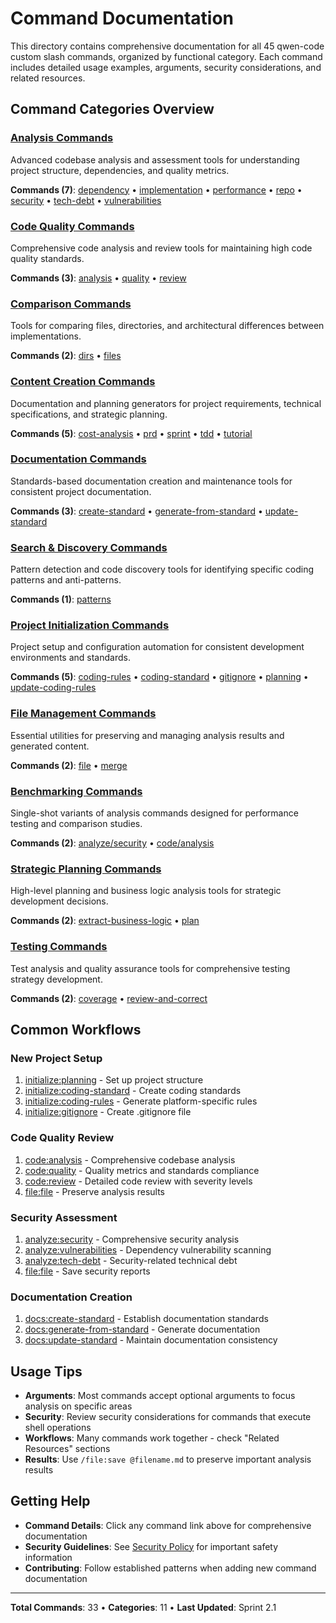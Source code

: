 # Command Documentation

This directory contains comprehensive documentation for all 45 qwen-code custom slash commands, organized by functional category. Each command includes detailed usage examples, arguments, security considerations, and related resources.

## Command Categories Overview

### [Analysis Commands](analyze/)
Advanced codebase analysis and assessment tools for understanding project structure, dependencies, and quality metrics.

**Commands (7)**: [dependency](analyze/dependency.md) • [implementation](analyze/implementation.md) • [performance](analyze/performance.md) • [repo](analyze/repo.md) • [security](analyze/security.md) • [tech-debt](analyze/tech-debt.md) • [vulnerabilities](analyze/vulnerabilities.md)

### [Code Quality Commands](code/)
Comprehensive code analysis and review tools for maintaining high code quality standards.

**Commands (3)**: [analysis](code/analysis.md) • [quality](code/quality.md) • [review](code/review.md)

### [Comparison Commands](compare/)
Tools for comparing files, directories, and architectural differences between implementations.

**Commands (2)**: [dirs](compare/dirs.md) • [files](compare/files.md)

### [Content Creation Commands](create/)
Documentation and planning generators for project requirements, technical specifications, and strategic planning.

**Commands (5)**: [cost-analysis](create/cost-analysis.md) • [prd](create/prd.md) • [sprint](create/sprint.md) • [tdd](create/tdd.md) • [tutorial](create/tutorial.md)

### [Documentation Commands](docs/)
Standards-based documentation creation and maintenance tools for consistent project documentation.

**Commands (3)**: [create-standard](docs/create-standard.md) • [generate-from-standard](docs/generate-from-standard.md) • [update-standard](docs/update-standard.md)

### [Search & Discovery Commands](find/)
Pattern detection and code discovery tools for identifying specific coding patterns and anti-patterns.

**Commands (1)**: [patterns](find/patterns.md)

### [Project Initialization Commands](initialize/)
Project setup and configuration automation for consistent development environments and standards.

**Commands (5)**: [coding-rules](initialize/coding-rules.md) • [coding-standard](initialize/coding-standard.md) • [gitignore](initialize/gitignore.md) • [planning](initialize/planning.md) • [update-coding-rules](initialize/update-coding-rules.md)

### [File Management Commands](file/)
Essential utilities for preserving and managing analysis results and generated content.

**Commands (2)**: [file](file/file.md) • [merge](file/merge.md)

### [Benchmarking Commands](single/)
Single-shot variants of analysis commands designed for performance testing and comparison studies.

**Commands (2)**: [analyze/security](single/analyze/security.md) • [code/analysis](single/code/analysis.md)

### [Strategic Planning Commands](strategy/)
High-level planning and business logic analysis tools for strategic development decisions.

**Commands (2)**: [extract-business-logic](strategy/extract-business-logic.md) • [plan](strategy/plan.md)

### [Testing Commands](test/)
Test analysis and quality assurance tools for comprehensive testing strategy development.

**Commands (2)**: [coverage](test/coverage.md) • [review-and-correct](test/review-and-correct.md)

## Common Workflows

### New Project Setup
1. [initialize:planning](initialize/planning.md) - Set up project structure
2. [initialize:coding-standard](initialize/coding-standard.md) - Create coding standards
3. [initialize:coding-rules](initialize/coding-rules.md) - Generate platform-specific rules
4. [initialize:gitignore](initialize/gitignore.md) - Create .gitignore file

### Code Quality Review
1. [code:analysis](code/analysis.md) - Comprehensive codebase analysis
2. [code:quality](code/quality.md) - Quality metrics and standards compliance
3. [code:review](code/review.md) - Detailed code review with severity levels
4. [file:file](file/file.md) - Preserve analysis results

### Security Assessment
1. [analyze:security](analyze/security.md) - Comprehensive security analysis
2. [analyze:vulnerabilities](analyze/vulnerabilities.md) - Dependency vulnerability scanning
3. [analyze:tech-debt](analyze/tech-debt.md) - Security-related technical debt
4. [file:file](file/file.md) - Save security reports

### Documentation Creation
1. [docs:create-standard](docs/create-standard.md) - Establish documentation standards
2. [docs:generate-from-standard](docs/generate-from-standard.md) - Generate documentation
3. [docs:update-standard](docs/update-standard.md) - Maintain documentation consistency

## Usage Tips

- **Arguments**: Most commands accept optional arguments to focus analysis on specific areas
- **Security**: Review security considerations for commands that execute shell operations
- **Workflows**: Many commands work together - check "Related Resources" sections
- **Results**: Use `/file:save @filename.md` to preserve important analysis results

## Getting Help

- **Command Details**: Click any command link above for comprehensive documentation
- **Security Guidelines**: See [Security Policy](../../SECURITY.md) for important safety information
- **Contributing**: Follow established patterns when adding new command documentation

---

**Total Commands**: 33 • **Categories**: 11 • **Last Updated**: Sprint 2.1